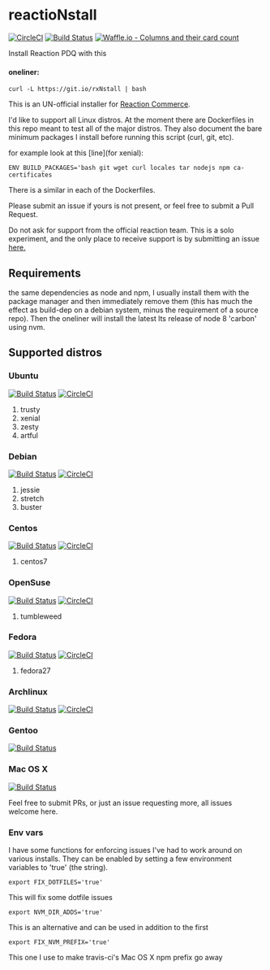 # reactioNstall

[![CircleCI](https://circleci.com/gh/joshuacox/rxNstall/tree/master.svg?style=svg)](https://circleci.com/gh/joshuacox/rxNstall/tree/master)
[![Build Status](https://travis-ci.org/joshuacox/rxNstall.svg?branch=master)](https://travis-ci.org/joshuacox/rxNstall)
[![Waffle.io - Columns and their card
count](https://badge.waffle.io/joshuacox/rxNstall.svg?columns=all)](https://waffle.io/joshuacox/rxNstall)

Install Reaction PDQ with this
#### oneliner:

```
curl -L https://git.io/rxNstall | bash
```

This is an UN-official installer for [Reaction Commerce](https://reactioncommerce.com/).

I'd like to support all Linux distros.
At the moment there are Dockerfiles in this repo meant to test all of the major distros.
They also document the bare minimum packages I install before running this script (curl, git, etc).

for example look at this [line](for xenial):

```
ENV BUILD_PACKAGES='bash git wget curl locales tar nodejs npm ca-certificates
```

There is a similar in each of the Dockerfiles.

Please submit an issue if yours is not present, or feel
free to submit a Pull Request.

Do not ask for support from the official
reaction team.  This is a solo experiment, and the only place to receive
support is by submitting an issue
[here.](https://github.com/joshuacox/rxNstall/issues)

## Requirements

the same dependencies as node and npm, I usually install them with the
package manager and then immediately remove them (this has much the
effect as build-dep on a debian system, minus the requirement of a
source repo).  Then the oneliner will install the latest lts release of
node 8 'carbon' using nvm.


## Supported distros

### Ubuntu
[![Build Status](https://travis-ci.org/joshuacox/rxNstall.svg?branch=ubuntu)](https://travis-ci.org/joshuacox/rxNstall)
[![CircleCI](https://circleci.com/gh/joshuacox/rxNstall/tree/ubuntu.svg?style=svg)](https://circleci.com/gh/joshuacox/rxNstall/tree/ubuntu)

1. trusty
1. xenial
1. zesty
1. artful

### Debian
[![Build Status](https://travis-ci.org/joshuacox/rxNstall.svg?branch=debian)](https://travis-ci.org/joshuacox/rxNstall)
[![CircleCI](https://circleci.com/gh/joshuacox/rxNstall/tree/debian.svg?style=svg)](https://circleci.com/gh/joshuacox/rxNstall/tree/debian)

1. jessie
1. stretch
1. buster


### Centos
[![Build Status](https://travis-ci.org/joshuacox/rxNstall.svg?branch=centos)](https://travis-ci.org/joshuacox/rxNstall)
[![CircleCI](https://circleci.com/gh/joshuacox/rxNstall/tree/centos.svg?style=svg)](https://circleci.com/gh/joshuacox/rxNstall/tree/centos)

1. centos7

### OpenSuse
[![Build Status](https://travis-ci.org/joshuacox/rxNstall.svg?branch=opensuse)](https://travis-ci.org/joshuacox/rxNstall)
[![CircleCI](https://circleci.com/gh/joshuacox/rxNstall/tree/opensuse.svg?style=svg)](https://circleci.com/gh/joshuacox/rxNstall/tree/opensuse)

1. tumbleweed

### Fedora
[![Build Status](https://travis-ci.org/joshuacox/rxNstall.svg?branch=fedora)](https://travis-ci.org/joshuacox/rxNstall)
[![CircleCI](https://circleci.com/gh/joshuacox/rxNstall/tree/fedora.svg?style=svg)](https://circleci.com/gh/joshuacox/rxNstall/tree/fedora)

1. fedora27

### Archlinux
[![Build Status](https://travis-ci.org/joshuacox/rxNstall.svg?branch=archlinux)](https://travis-ci.org/joshuacox/rxNstall)
[![CircleCI](https://circleci.com/gh/joshuacox/rxNstall/tree/archlinux.svg?style=svg)](https://circleci.com/gh/joshuacox/rxNstall/tree/archlinux)

### Gentoo
[![Build Status](https://travis-ci.org/joshuacox/rxNstall.svg?branch=gentoo)](https://travis-ci.org/joshuacox/rxNstall)

### Mac OS X
[![Build Status](https://travis-ci.org/joshuacox/rxNstall.svg?branch=macosx)](https://travis-ci.org/joshuacox/rxNstall)

Feel free to submit PRs, or just an issue requesting more, all issues
welcome here.

### Env vars

I have some functions for enforcing issues I've had to work around on
various installs. They can be enabled by setting a few environment
variables to 'true' (the string).


```
export FIX_DOTFILES='true'
```

This will fix some dotfile issues

```
export NVM_DIR_ADDS='true'
```

This is an alternative and can be used in addition to the first

```
export FIX_NVM_PREFIX='true'
```

This one I use to make travis-ci's Mac OS X npm prefix go away
